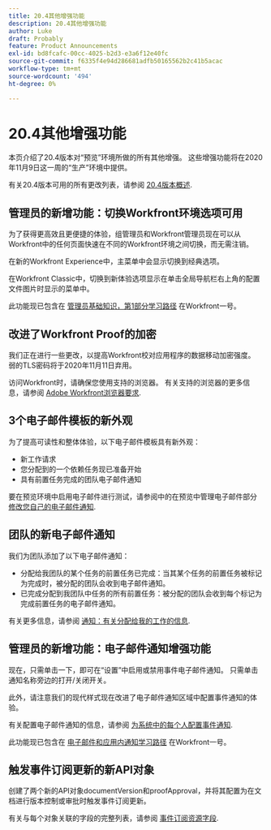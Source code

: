 ```yaml
---
title: 20.4其他增强功能
description: 20.4其他增强功能
author: Luke
draft: Probably
feature: Product Announcements
exl-id: bd8fcafc-00cc-4025-b2d3-e3a6f12e40fc
source-git-commit: f6335f4e94d286681adfb50165562b2c41b5acac
workflow-type: tm+mt
source-wordcount: '494'
ht-degree: 0%

---
```


# 20.4其他增强功能

本页介绍了20.4版本对“预览”环境所做的所有其他增强。 这些增强功能将在2020年11月9日这一周的“生产”环境中提供。

有关20.4版本可用的所有更改列表，请参阅 [20.4版本概述](../../../product-announcements/product-releases/20.4-release-activity/20-4-release-overview.md).

## 管理员的新增功能：切换Workfront环境选项可用

为了获得更高效且更便捷的体验，组管理员和Workfront管理员现在可以从Workfront中的任何页面快速在不同的Workfront环境之间切换，而无需注销。

在新的Workfront Experience中，主菜单中会显示切换到经典选项。

在Workfront Classic中，切换到新体验选项显示在单击全局导航栏右上角的配置文件图片时显示的菜单中。

此功能现已包含在 [管理员基础知识，第1部分学习路径](https://one.workfront.com/s/learningpath3/administrator-fundamentals-in-the-new-workfront-experience-part-2-user-organizat-20Y0z000000bmAXEAY) 在Workfront一号。

## 改进了Workfront Proof的加密

我们正在进行一些更改，以提高Workfront校对应用程序的数据移动加密强度。 弱的TLS密码将于2020年11月11日弃用。

访问Workfront时，请确保您使用支持的浏览器。 有关支持的浏览器的更多信息，请参阅 [Adobe Workfront浏览器要求](../../../workfront-basics/workfront-browser-requirements.md).

## 3个电子邮件模板的新外观

为了提高可读性和整体体验，以下电子邮件模板具有新外观：

* 新工作请求
* 您分配到的一个依赖任务现已准备开始
* 具有前置任务完成的团队电子邮件通知

要在预览环境中启用电子邮件进行测试，请参阅中的在预览中管理电子邮件部分 [修改您自己的电子邮件通知](../../../workfront-basics/using-notifications/activate-or-deactivate-your-own-event-notifications.md).

## 团队的新电子邮件通知

我们为团队添加了以下电子邮件通知：

* 分配给我团队的某个任务的前置任务已完成：当其某个任务的前置任务被标记为完成时，被分配的团队会收到电子邮件通知。
* 已完成分配到我团队中任务的所有前置任务：被分配的团队会收到每个标记为完成前置任务的电子邮件通知。

有关更多信息，请参阅 [通知：有关分配给我的工作的信息](../../../workfront-basics/using-notifications/notifications-information-about-work-assigned-to-me.md).

## 管理员的新增功能：电子邮件通知增强功能

现在，只需单击一下，即可在“设置”中启用或禁用事件电子邮件通知。 只需单击通知名称旁边的打开/关闭开关。

此外，请注意我们的现代样式现在改进了电子邮件通知区域中配置事件通知的体验。

有关配置电子邮件通知的信息，请参阅 [为系统中的每个人配置事件通知](../../../administration-and-setup/manage-workfront/emails/configure-event-notifications-for-everyone-in-the-system.md).

此功能现已包含在 [电子邮件和应用内通知学习路径](https://one.workfront.com/s/learningpath2/email-and-in-app-notifications-in-the-new-workfront-experience-20Y4X000000CaZGUA0) 在Workfront一号。

## 触发事件订阅更新的新API对象

创建了两个新的API对象documentVersion和proofApproval，并将其配置为在文档进行版本控制或审批时触发事件订阅更新。

有关与每个对象关联的字段的完整列表，请参阅 [事件订阅资源字段](../../../wf-api/api/event-sub-resource-fields.md).
